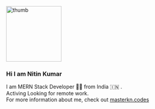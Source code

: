<img alt='thumb' loading='lazy' height='150'  src='https://images.unsplash.com/photo-1535551951406-a19828b0a76b?ixlib=rb-1.2.1&ixid=eyJhcHBfaWQiOjEyMDd9&auto=format&fit=crop&w=746&q=80' />

### Hi I am Nitin Kumar
I am MERN Stack Developer :technologist: from India :india: . <br/>
Activing Looking for remote work.<br/>
For more information about me, check out [masterkn.codes](https://masterkn.codes)


